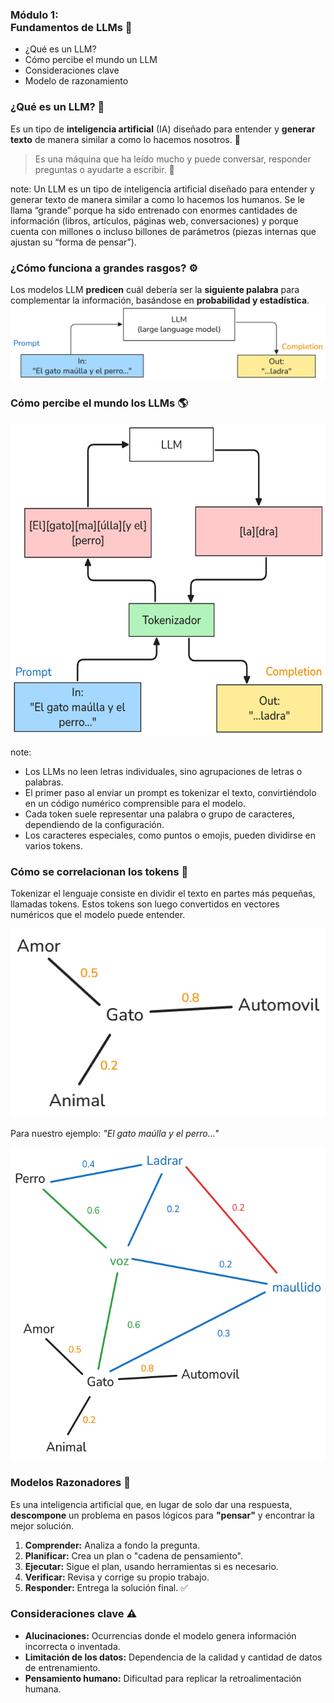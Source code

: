 ### Módulo 1:<br> Fundamentos de LLMs 🚀

- ¿Qué es un LLM? <!-- .element: class="fragment" -->
- Cómo percibe el mundo un LLM <!-- .element: class="fragment" -->
- Consideraciones clave <!-- .element: class="fragment" -->
- Modelo de razonamiento <!-- .element: class="fragment" -->


### ¿Qué es un LLM? 🤖

Es un tipo de **inteligencia artificial** (IA) diseñado para entender y **generar texto** de manera similar a como lo hacemos nosotros. 🧠

> Es una máquina que ha leído mucho y puede conversar, responder preguntas o ayudarte a escribir. 💬
<!--  .element: class="fragment" -->

note: Un LLM es un tipo de inteligencia artificial diseñado para entender y generar texto de manera similar a como lo hacemos los humanos. Se le llama “grande” porque ha sido entrenado con enormes cantidades de información (libros, artículos, páginas web, conversaciones) y porque cuenta con millones o incluso billones de parámetros (piezas internas que ajustan su “forma de pensar”).


### ¿Cómo funciona a grandes rasgos? ⚙️
Los modelos LLM **predicen** cuál debería ser la **siguiente palabra** para complementar la información, basándose en **probabilidad y estadística**.
![Diagrama base de un LLM](./../assets/images/module-1/llm-base.png)
<!--  .element: class="fragment" -->


### Cómo percibe el mundo los LLMs 🌎

<img src="./../assets/images/module-1/tokenizer.png" alt="Tokenizador" style="height:500px" />

note:
* Los LLMs no leen letras individuales, sino agrupaciones de letras o palabras.
* El primer paso al enviar un prompt es tokenizar el texto, convirtiéndolo en un código numérico comprensible para el modelo.
* Cada token suele representar una palabra o grupo de caracteres, dependiendo de la configuración.
* Los caracteres especiales, como puntos o emojis, pueden dividirse en varios tokens.


### Cómo se correlacionan los tokens 🔗

Tokenizar el lenguaje consiste en dividir el texto en partes más pequeñas, llamadas tokens. Estos tokens son luego convertidos en vectores numéricos que el modelo puede entender.

![vectorización simple](./../assets/images/module-1/vectorizacion-simple.png)
<!--  .element: class="fragment" -->


Para nuestro ejemplo: *"El gato maúlla y el perro..."*

<img src="./../assets/images/module-1/vectorizacion-example.png" alt="vectorización example" style="height:500px" />


### Modelos Razonadores 🧩

Es una inteligencia artificial que, en lugar de solo dar una respuesta, **descompone** un problema en pasos lógicos para **"pensar"** y encontrar la mejor solución.


1. **Comprender:** Analiza a fondo la pregunta.
2. **Planificar:** Crea un plan o "cadena de pensamiento".
3. **Ejecutar:** Sigue el plan, usando herramientas si es necesario.
4. **Verificar:** Revisa y corrige su propio trabajo.
5. **Responder:** Entrega la solución final. ✅



### Consideraciones clave ⚠️

- **Alucinaciones:** Ocurrencias donde el modelo genera información incorrecta o inventada.
- **Limitación de los datos:** Dependencia de la calidad y cantidad de datos de entrenamiento.
- **Pensamiento humano:** Dificultad para replicar la retroalimentación humana.